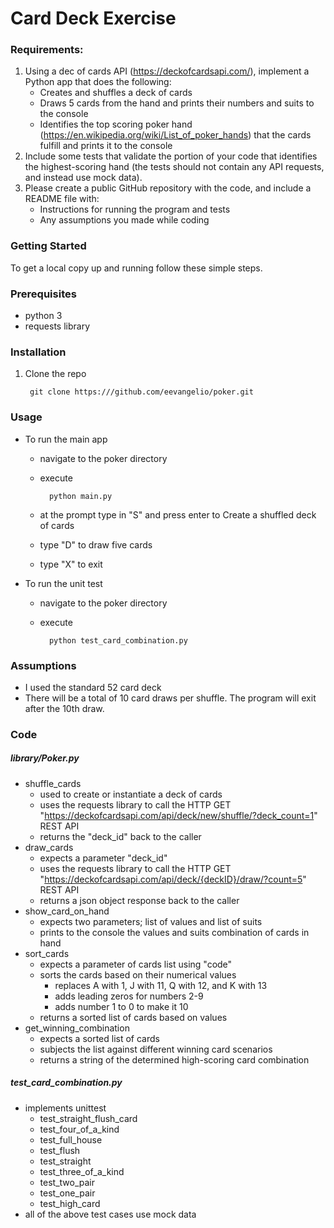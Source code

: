 # Card Deck Exercise

### Requirements:
1. Using a dec of cards API (https://deckofcardsapi.com/), implement a Python app that does the following:
    - Creates and shuffles a deck of cards 
    - Draws 5 cards from the hand and prints their numbers and suits to the console 
    - Identifies the top scoring poker hand (https://en.wikipedia.org/wiki/List_of_poker_hands) that the cards fulfill and prints it to the console
2. Include some tests that validate the portion of your code that identifies the highest-scoring hand (the tests should not contain any API requests, and instead use mock data).
3. Please create a public GitHub repository with the code, and include a README file with:
    - Instructions for running the program and tests
    - Any assumptions you made while coding
    
### Getting Started
To get a local copy up and running follow these simple steps.

### Prerequisites
- python 3
- requests library

### Installation
1. Clone the repo

        git clone https:///github.com/eevangelio/poker.git

### Usage
- To run the main app
    - navigate to the poker directory
    - execute 

            python main.py
        
    - at the prompt type in "S" and press enter to Create a shuffled deck of cards
    - type "D" to draw five cards
    - type "X" to exit
- To run the unit test
    - navigate to the poker directory
    - execute 
    
            python test_card_combination.py

### Assumptions
- I used the standard 52 card deck
- There will be a total of 10 card draws per shuffle. The program will exit after the 10th draw.


### Code
##### library/Poker.py
- shuffle_cards
    - used to create or instantiate a deck of cards
    - uses the requests library to call the HTTP GET "https://deckofcardsapi.com/api/deck/new/shuffle/?deck_count=1" REST API
    - returns the "deck_id" back to the caller
- draw_cards
    - expects a parameter "deck_id"
    - uses the requests library to call the HTTP GET "https://deckofcardsapi.com/api/deck/{deckID}/draw/?count=5" REST API
    - returns a json object response back to the caller
- show_card_on_hand
    - expects two parameters; list of values and list of suits
    - prints to the console the values and suits combination of cards in hand
- sort_cards
    - expects a parameter of cards list using "code"
    - sorts the cards based on their numerical values
        - replaces A with 1, J with 11, Q with 12, and K with 13
        - adds leading zeros for numbers 2-9
        - adds number 1 to 0 to make it 10
    - returns a sorted list of cards based on values
- get_winning_combination
    - expects a sorted list of cards
    - subjects the list against different winning card scenarios
    - returns a string of the determined high-scoring card combination
 
##### test_card_combination.py
- implements unittest
    - test_straight_flush_card
    - test_four_of_a_kind
    - test_full_house
    - test_flush
    - test_straight
    - test_three_of_a_kind
    - test_two_pair
    - test_one_pair
    - test_high_card
 - all of the above test cases use mock data
        
    